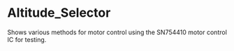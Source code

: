 # Altitude_Selector

Shows various methods for motor control using the SN754410 motor control IC for testing.
